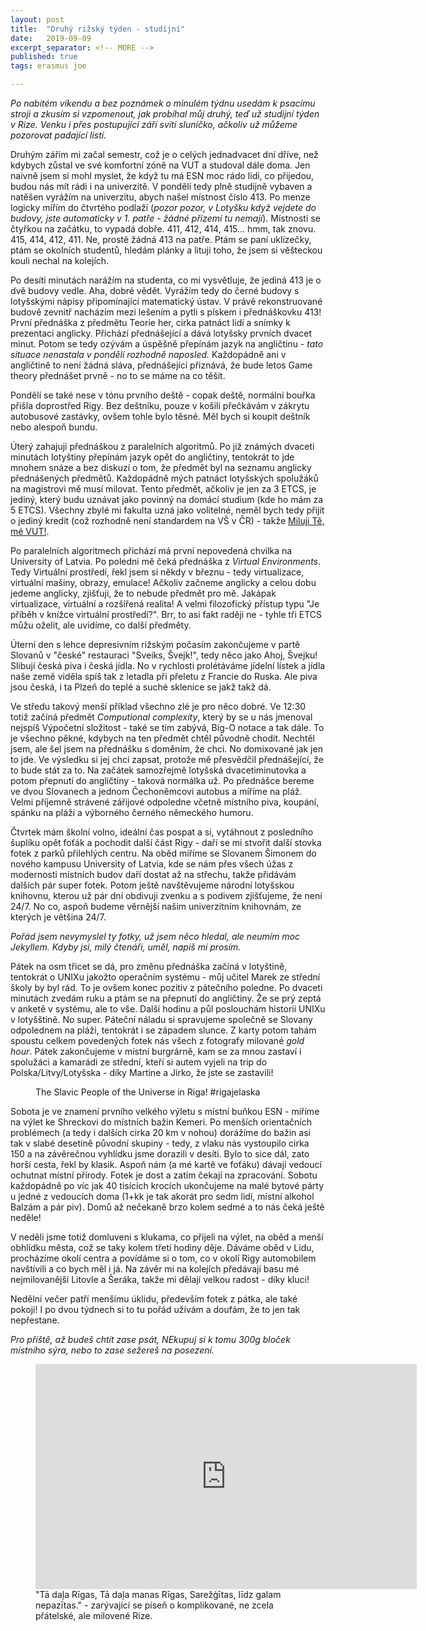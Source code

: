 ```yaml
---
layout: post
title:  "Druhý rižský týden - studijní"
date:   2019-09-09
excerpt_separator: <!-- MORE -->
published: true
tags: erasmus joe

---
```


<p class="intro"><i><span class="dropcap">P</span>o nabitém víkendu a bez poznámek o minulém týdnu usedám k psacímu stroji a zkusím si vzpomenout, jak probíhal můj druhý, teď už studijní týden v Rize. Venku i přes postupující září svítí sluníčko, ačkoliv už můžeme pozorovat padající listí.</i></p>
<!-- MORE -->

Druhým zářím mi začal semestr, což je o celých jednadvacet dní dříve, než kdybych zůstal ve své komfortní zóně na VUT a studoval dále doma. Jen naivně jsem si mohl myslet, že když tu má ESN moc rádo lidi, co přijedou, budou nás mít rádi i na univerzitě. V pondělí tedy plně studijně vybaven a natěšen vyrážím na univerzitu, abych našel místnost číslo 413. Po menze logicky mířím do čtvrtého podlaží (_pozor pozor, v Lotyšku když vejdete do budovy, jste automaticky v 1. patře - žádné přízemí tu nemají_). Místnosti se čtyřkou na začátku, to vypadá dobře. 411, 412, 414, 415... hmm, tak znovu. 415, 414, 412, 411. Ne, prostě žádná 413 na patře. Ptám se paní uklízečky, ptám se okolních studentů, hledám plánky a lituji toho, že jsem si věšteckou kouli nechal na kolejích.

Po desíti minutách narážím na studenta, co mi vysvětluje, že jediná 413 je o dvě budovy vedle. Aha, dobré vědět. Vyrážím tedy do černé budovy s lotyšskými nápisy připomínající matematický ústav. V právě rekonstruované budově zevnitř nacházím mezi lešením a pytli s pískem i přednáškovku 413! První přednáška z předmětu Teorie her, cirka patnáct lidí a snímky k prezentaci anglicky. Přichází přednášející a dává lotyšsky prvních dvacet minut. Potom se tedy ozývám a úspěšně přepínám jazyk na angličtinu - _tato situace nenastala v pondělí rozhodně naposled._ Každopádně ani v angličtině to není žádná sláva, přednášející přiznává, že bude letos Game theory přednášet prvně - no to se máme na co těšit.

Pondělí se také nese v tónu prvního deště - copak deště, normální bouřka přišla doprostřed Rigy. Bez deštníku, pouze v košili přečkávám v zákrytu autobusové zastávky, ovšem tohle bylo těsné. Měl bych si koupit deštník nebo alespoň bundu.

Úterý zahajuji přednáškou z paralelních algoritmů. Po již známých dvaceti minutách lotyštiny přepínám jazyk opět do angličtiny, tentokrát to jde mnohem snáze a bez diskuzí o tom, že předmět byl na seznamu anglicky přednášených předmětů. Každopádně mých patnáct lotyšských spolužáků na magistrovi mě musí milovat. Tento předmět, ačkoliv je jen za 3 ETCS, je jediný, který budu uznávat jako povinný na domácí studium (kde ho mám za 5 ETCS). Všechny zbylé mi fakulta uzná jako volitelné, neměl bych tedy přijít o jediný kredit (což rozhodně není standardem na VŠ v ČR) - takže [Miluji Tě, mé VUT!](https://www.youtube.com/watch?v=g7b1Y05STiU).

Po paralelních algoritmech přichází má první nepovedená chvilka na University of Latvia. Po poledni mě čeká přednáška z _Virtual Environments_. Tedy Virtuální prostředí, řekl jsem si někdy v březnu - tedy virtualizace, virtuální mašiny, obrazy, emulace! Ačkoliv začneme anglicky a celou dobu jedeme anglicky, zjišťuji, že to nebude předmět pro mě. Jakápak virtualizace, virtuální a rozšířená realita! A velmi filozofický přístup typu "Je příběh v knížce virtuální prostředí?". Brr, to asi fakt raději ne - tyhle tři ETCS můžu oželit, ale uvidíme, co další předměty. 

Úterní den s lehce depresivním rižským počasím zakončujeme v partě Slovanů v "české" restauraci "Sveiks, Švejk!", tedy něco jako Ahoj, Švejku! Slibují česká piva i česká jídla. No v rychlosti prolétáváme jídelní lístek a jídla naše země viděla spíš tak z letadla při přeletu z Francie do Ruska. Ale piva jsou česká, i ta Plzeň do teplé a suché sklenice se jakž takž dá. 

Ve středu takový menší příklad všechno zlé je pro něco dobré. Ve 12:30 totiž začíná předmět _Computional complexity_, který by se u nás jmenoval nejspíš Výpočetní složitost - také se tím zabývá, Big-O notace a tak dále. To je všechno pěkné, kdybych na ten předmět chtěl původně chodit. Nechtěl jsem, ale šel jsem na přednášku s doměním, že chci. No domixované jak jen to jde. Ve výsledku si jej chci zapsat, protože mě přesvědčil přednášející, že to bude stát za to. Na začátek samozřejmě lotyšská dvacetiminutovka a potom přepnutí do angličtiny - taková normálka už. Po přednášce bereme ve dvou Slovanech a jednom Čechoněmcovi autobus a míříme na pláž. Velmi příjemně strávené zářijové odpoledne včetně místního piva, koupání, spánku na pláži a výborného černého německého humoru.

Čtvrtek mám školní volno, ideální čas pospat a si, vytáhnout z posledního šuplíku opět foťák a pochodit další část Rigy - daří se mi stvořit další stovka fotek z parků přilehlých centru. Na oběd míříme se Slovanem Šimonem do nového kampusu University of Latvia, kde se nám přes všech úžas z modernosti místních budov daří dostat až na střechu, takže přidávám dalších pár super fotek. Potom ještě navštěvujeme národní lotyšskou knihovnu, kterou už pár dní obdivuji zvenku a s podivem zjišťujeme, že není 24/7. No co, aspoň budeme věrnější našim univerzitním knihovnám, ze kterých je většina 24/7. 

_Pořád jsem nevymyslel ty fotky, už jsem něco hledal, ale neumím moc Jekyllem. Kdyby jsi, milý čtenáři, uměl, napiš mi prosím._

Pátek na osm třicet se dá, pro změnu přednáška začíná v lotyštině, tentokrát o UNIXu jakožto operačním systému - můj učitel Marek ze střední školy by byl rád. To je ovšem konec pozitiv z pátečního poledne. Po dvaceti minutách zvedám ruku a ptám se na přepnutí do angličtiny. Že se prý zeptá v anketě v systému, ale to vše. Další hodinu a půl poslouchám historii UNIXu v lotyšštině. No super. Páteční náladu si spravujeme společně se Slovany odpolednem na pláži, tentokrát i se západem slunce. Z karty potom tahám spoustu celkem povedených fotek nás všech z fotografy milované _gold hour_. Pátek zakončujeme v místní burgrárně, kam se za mnou zastaví i spolužáci a kamarádi ze střední, kteří si autem vyjeli na trip do Polska/Litvy/Lotyšska - díky Martine a Jirko, že jste se zastavili!

 <figure>
 <img src="https://lh3.googleusercontent.com/3Xg1umQCxS02XR76af-1IPJgIZunc_zujvryNrkPAe81LSH8BVUmF9ngm7T9jR7ykU-WYZuuy1ErocSwUE0muZDfJfJOfjm42WuPmXgE_ET1bd7_k7Lx-xrFe-TbnS2Iey2Rat4N2TI7mILNkQubpPIpWYM-VQ8Rm2ZE4pmHQsXDZxKULS6Xa8ycFA79JI69IAO8T2AZrGVH6WNcGzucYjdR3O1FGc13PUrZIztuyGVEbTszdRlCsxzZ2MCRIZ6uYV4ONTTzblCMcB3cP-q3P9NOngTItMUWmUGXyrSrYl38pHLKmopeK2oWtrJEEagVV2KRDYgbUTQqwbXoz8aGs9TT7LpcWT6XhTwyhhn4uNYsOhH9GNTnD42Zvz1NW668mZRpQf1959C6O6wl_zTq_HlTnn7wViw8pxgZNzCYY6GJKbulbyg02vz9U1vbdcXpB0Vqawr3wgiHN0eeo_avOEWpULHIGK8kwm0jcB2ZABIGKZ48gidNRlp7Vn_8NtmDNSi4khKhv8VOx2nn1QNQotnoBy_air2ZXtW7Ey_F_UvUBd9StmG6Op6eblSMyPoMJXBuaAgVOsODLT53O3VRn6V6ATQ4xwEYM4frgN5z5wagR9p2sV1oQcpA2pq-Gnp49gWVxE0FE9tquY7xD18ahxxHIQ9Q_7wNdk3_EqUXy1uuVZDnvAgIvZQ=w1422-h949-no" alt="" class="img-center"> 
   <figcaption>The Slavic People of the Universe in Riga! #rigajelaska</figcaption>
 </figure>

Sobota je ve znamení prvního velkého výletu s místní buňkou ESN - míříme na výlet ke Shreckovi do místních bažin Kemeri. Po menších orientačních problémech (a tedy i dalších cirka 20 km v nohou) dorážíme do bažin asi tak v slabé desetině původní skupiny - tedy, z vlaku nás vystoupilo cirka 150 a na závěrečnou vyhlídku jsme dorazili v desíti. Bylo to sice dál, zato horší cesta, řekl by klasik. Aspoň nám (a mé kartě ve foťáku) dávají vedoucí ochutnat místní přírody. Fotek je dost a zatím čekají na zpracování. Sobotu každopádně po víc jak 40 tisících krocích ukončujeme na malé bytové párty u jedné z vedoucích doma (1+kk je tak akorát pro sedm lidí, místní alkohol Balzám a pár piv). Domů až nečekaně brzo kolem sedmé a to nás čeká ještě neděle!

V neděli jsme totiž domluveni s klukama, co přijeli na výlet, na oběd a menší obhlídku města, což se taky kolem třetí hodiny děje. Dáváme oběd v Lidu, procházíme okolí centra a povídáme si o tom, co v okolí Rigy automobilem navštívili a co bych měl i já. Na závěr mi na kolejích předávají basu mé nejmilovanější Litovle a Šeráka, takže mi dělají velkou radost - díky kluci!

Nedělní večer patří menšímu úklidu, především fotek z pátka, ale také pokoji! I po dvou týdnech si to tu pořád užívám a doufám, že to jen tak nepřestane.



_Pro příště, až budeš chtít zase psát, NEkupuj si k tomu 300g bloček místního sýra, nebo to zase sežereš na posezení._ 

<figure>
	<iframe width="610" height="360" class="img-center d-block"
	src="https://www.youtube.com/embed/dLBi64ez7Po"
	frameborder="0"></iframe>
	<figcaption>
		"Tā daļa Rīgas, Tā daļa manas Rīgas, Sarežģītas, līdz galam nepazītas." - zarývající se píseň o komplikované, ne zcela přátelské, ale milovené Rize.
	</figcaption>
</figure>